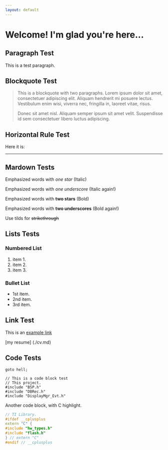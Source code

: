 ```yaml
---
layout: default
---
```


# Welcome! I'm glad you're here...

## Paragraph Test
This is a test paragraph.

## Blockquote Test
> This is a blockquote with two paragraphs. Lorem ipsum dolor sit amet,
> consectetuer adipiscing elit. Aliquam hendrerit mi posuere lectus.
> Vestibulum enim wisi, viverra nec, fringilla in, laoreet vitae, risus.
> 
> Donec sit amet nisl. Aliquam semper ipsum sit amet velit. Suspendisse
> id sem consectetuer libero luctus adipiscing.

## Horizontal Rule Test
Here it is:

* * *

## Mardown Tests
Emphasized words with *one star* (Italic)

Emphasized words with _one underscore_ (Italic again!)

Emphasized words with **two stars** (Bold)

Emphasized words with __two underscores__ (Bold again!)

Use tilds for ~~strikethrough~~

## Lists Tests

### Numbered List
1. item 1.
2. item 2.
3. item 3.

### Bullet List
* 1st item.
* 2nd item.
* 3rd item.

## Link Test
This is an [example link](http://google.com/)

[my resume] (./cv.md)

## Code Tests
`goto hell;`

    // This is a code block test
    // This project.
    #include "BSP.h"
    #include "DBRec.h"
    #include "DisplayMgr_Evt.h"

Another code block, with C highlight.
```C++
// TI Library.
#ifdef __cplusplus
extern "C" {
#include "hw_types.h"
#include "flash.h"
} // extern "C"
#endif // __cplusplus
```
